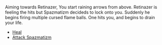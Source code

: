 Aiming towards Retinazer, You start raining arrows from above. Retinazer is feeling the hits but Spazmatizm decideds to lock onto you.  Suddenly he begins firing multiple cursed flame balls. One hits you, and begins to drain your life.

- [Heal](./scene2A1b.md)
- [Attack Spazmatizm](./scene2A2b.md)